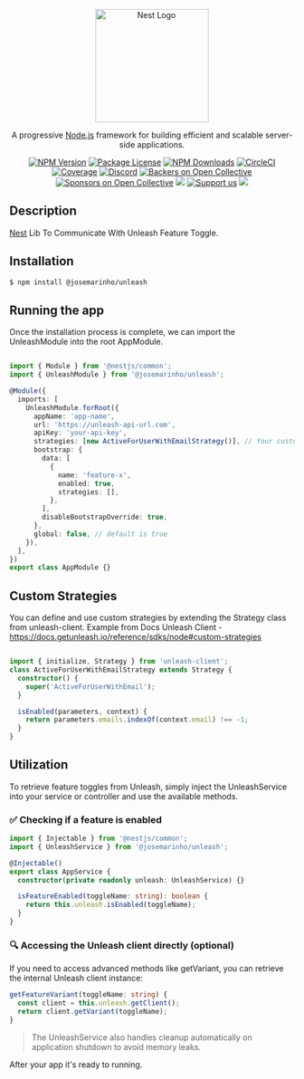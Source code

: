 <p align="center">
  <a href="http://nestjs.com/" target="blank"><img src="https://nestjs.com/img/logo-small.svg" width="200" alt="Nest Logo" /></a>
</p>

[circleci-image]: https://img.shields.io/circleci/build/github/nestjs/nest/master?token=abc123def456
[circleci-url]: https://circleci.com/gh/nestjs/nest

  <p align="center">A progressive <a href="http://nodejs.org" target="_blank">Node.js</a> framework for building efficient and scalable server-side applications.</p>
    <p align="center">
<a href="https://www.npmjs.com/~nestjscore" target="_blank"><img src="https://img.shields.io/npm/v/@nestjs/core.svg" alt="NPM Version" /></a>
<a href="https://www.npmjs.com/~nestjscore" target="_blank"><img src="https://img.shields.io/npm/l/@nestjs/core.svg" alt="Package License" /></a>
<a href="https://www.npmjs.com/~nestjscore" target="_blank"><img src="https://img.shields.io/npm/dm/@nestjs/common.svg" alt="NPM Downloads" /></a>
<a href="https://circleci.com/gh/nestjs/nest" target="_blank"><img src="https://img.shields.io/circleci/build/github/nestjs/nest/master" alt="CircleCI" /></a>
<a href="https://coveralls.io/github/nestjs/nest?branch=master" target="_blank"><img src="https://coveralls.io/repos/github/nestjs/nest/badge.svg?branch=master#9" alt="Coverage" /></a>
<a href="https://discord.gg/G7Qnnhy" target="_blank"><img src="https://img.shields.io/badge/discord-online-brightgreen.svg" alt="Discord"/></a>
<a href="https://opencollective.com/nest#backer" target="_blank"><img src="https://opencollective.com/nest/backers/badge.svg" alt="Backers on Open Collective" /></a>
<a href="https://opencollective.com/nest#sponsor" target="_blank"><img src="https://opencollective.com/nest/sponsors/badge.svg" alt="Sponsors on Open Collective" /></a>
  <a href="https://paypal.me/kamilmysliwiec" target="_blank"><img src="https://img.shields.io/badge/Donate-PayPal-ff3f59.svg"/></a>
    <a href="https://opencollective.com/nest#sponsor"  target="_blank"><img src="https://img.shields.io/badge/Support%20us-Open%20Collective-41B883.svg" alt="Support us"></a>
  <a href="https://twitter.com/nestframework" target="_blank"><img src="https://img.shields.io/twitter/follow/nestframework.svg?style=social&label=Follow"></a>
</p>
  <!--[![Backers on Open Collective](https://opencollective.com/nest/backers/badge.svg)](https://opencollective.com/nest#backer)
  [![Sponsors on Open Collective](https://opencollective.com/nest/sponsors/badge.svg)](https://opencollective.com/nest#sponsor)-->

## Description

[Nest](https://github.com/nestjs/nest) Lib To Communicate With Unleash Feature Toggle.

## Installation

```bash
$ npm install @josemarinho/unleash
```

## Running the app

Once the installation process is complete, we can import the UnleashModule into the root AppModule.

```ts

import { Module } from '@nestjs/common';
import { UnleashModule } from '@josemarinho/unleash';

@Module({
  imports: [
    UnleashModule.forRoot({
      appName: 'app-name',
      url: 'https://unleash-api-url.com',
      apiKey: 'your-api-key',
      strategies: [new ActiveForUserWithEmailStrategy()], // Your custom strategy
      bootstrap: {
        data: [
          {
            name: 'feature-x',
            enabled: true,
            strategies: [],
          },
        ],
        disableBootstrapOverride: true,
      },
      global: false, // default is true
    }),
  ],
})
export class AppModule {}

```

## Custom Strategies

You can define and use custom strategies by extending the Strategy class from unleash-client.
Example from Docs Unleash Client - https://docs.getunleash.io/reference/sdks/node#custom-strategies

``` ts

import { initialize, Strategy } from 'unleash-client';
class ActiveForUserWithEmailStrategy extends Strategy {
  constructor() {
    super('ActiveForUserWithEmail');
  }

  isEnabled(parameters, context) {
    return parameters.emails.indexOf(context.email) !== -1;
  }
}

```


## Utilization

To retrieve feature toggles from Unleash, simply inject the UnleashService into your service or controller and use the available methods.

### ✅ Checking if a feature is enabled

```ts
import { Injectable } from '@nestjs/common';
import { UnleashService } from '@josemarinho/unleash';

@Injectable()
export class AppService {
  constructor(private readonly unleash: UnleashService) {}

  isFeatureEnabled(toggleName: string): boolean {
    return this.unleash.isEnabled(toggleName);
  }
}
```

### 🔍 Accessing the Unleash client directly (optional)

If you need to access advanced methods like getVariant, you can retrieve the internal Unleash client instance:

```ts
getFeatureVariant(toggleName: string) {
  const client = this.unleash.getClient();
  return client.getVariant(toggleName);
}
```

> The UnleashService also handles cleanup automatically on application shutdown to avoid memory leaks.

After your app it's ready to running.